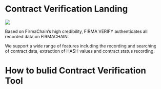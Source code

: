 # Contract Verification Landing
<div style={{display: flex}}>
  <img height="auto" width="auto" src="https://user-images.githubusercontent.com/93243647/225259428-323a4dfc-90a9-475a-9aef-c8a38c7a0dbb.png">
</div>

Based on FirmaChain’s high credibility, FIRMA VERIFY authenticates all recorded data on FIRMACHAIN.

We support a wide range of features including the recording and searching of contract data, extraction of HASH values and contract status recording.

# How to bulid Contract Verification Tool
